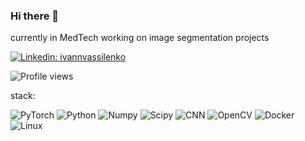 ### Hi there 👋

<!--
**IvanVassi/IvanVassi** is a ✨ _special_ ✨ repository because its `README.md` (this file) appears on your GitHub profile.

Here are some ideas to get you started:

- 🔭 I’m currently working on ...
- 🌱 I’m currently learning ...
- 👯 I’m looking to collaborate on ...
- 🤔 I’m looking for help with ...
- 💬 Ask me about ...
- 📫 How to reach me: ...
- 😄 Pronouns: ...
- ⚡ Fun fact: ...
-->
currently in MedTech working on image segmentation projects

[![Linkedin: ivannvassilenko](https://img.shields.io/badge/-Ivan%20Vassilenko-blue?style=flat-square&logo=Linkedin&logoColor=white&link=https://www.linkedin.com/in/ivannvassilenko/)](https://www.linkedin.com/in/ivannvassilenko/)                                                               
                                                               
![Profile views](https://gpvc.arturio.dev/IvanVassi)

stack:

![PyTorch](https://img.shields.io/static/v1?label=&message=PyTorch&color=%3CCOLOR%3E&logo=PyTorch) 
![Python](https://img.shields.io/static/v1?style=flat&logo=Python&label=&message=Python&color=9cf)
![Numpy](https://img.shields.io/static/v1?style=flat&logo=Numpy&label=&message=Numpy&color=yellow)
![Scipy](https://img.shields.io/static/v1?style=flat&logo=Scipy&label=&message=Scipy&color=blue)
![CNN](https://img.shields.io/static/v1?style=flat&logo=CNN&label=&message=CNN&color=critical)
![OpenCV](https://img.shields.io/static/v1?style=flat&logo=OpenCV&label=&message=OpenCV&color=%235c3ee8)
![Docker](https://img.shields.io/static/v1?style=flat&logo=Docker&label=&message=Docker&color=yellow)
![Linux](https://img.shields.io/static/v1?style=flat&logo=Linux&label=&message=Linux&color=9cf)



